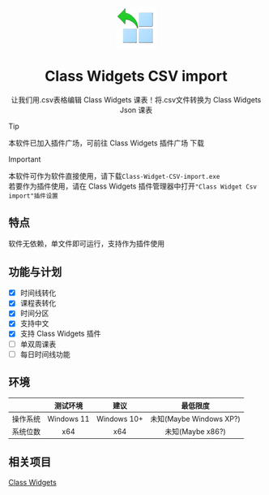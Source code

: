 <p align="center">
  <img width="16%" align="center" src="icon.png" alt="logo">
</p>
  <h1 align="center">
  Class Widgets CSV import
</h1>
<p align="center">
 让我们用.csv表格编辑 Class Widgets 课表！将.csv文件转换为 Class Widgets Json 课表
</p>

> [!TIP]
> 本软件已加入插件广场，可前往 Class Widgets 插件广场 下载

> [!IMPORTANT]
> 本软件可作为软件直接使用，请下载`Class-Widget-CSV-import.exe`  
> 若要作为插件使用，请在 Class Widgets 插件管理器中打开`"Class Widget Csv import"插件设置`


## 特点
软件无依赖，单文件即可运行，支持作为插件使用

## 功能与计划
- [x] 时间线转化
- [x] 课程表转化
- [x] 时间分区
- [x] 支持中文
- [x] 支持 Class Widgets 插件
- [ ] 单双周课表
- [ ] 每日时间线功能

## 环境
||测试环境|建议|最低限度|
|:-:|:-:|:-:|:-:|
|操作系统|Windows 11|Windows 10+|未知(Maybe Windows XP?)|
|系统位数|x64|x64|未知(Maybe x86?)|

## 相关项目
[Class Widgets](https://github.com/Class-Widgets/Class-Widgets)
